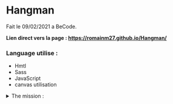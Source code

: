 # Hangman

Fait le 09/02/2021 a BeCode.


**Lien direct vers la page : https://romainm27.github.io/Hangman/**
### Language utilise :
- Hmtl
- Sass
- JavaScript
- canvas utilisation

<details close>
  <summary> The mission :</summary>
  

  You have to make a website version of the [hangman](https://en.wikipedia.org/wiki/Hangman_(game)) word game. To do so
  try to think the *structure*, the "*backend*" (functionality) and the *frontend*
  (design) of your project before you start coding.

  **At the very least your version of the *hangman* should:**

  - propose an hidden word
  - allow the selection of letters
  - verify if a selected letter belongs to the word
  - count the number of failure (lives)
  - check if it's a *game over*
  - check if the word as been found

  **Optionally it can**:

  - keep in memory all guessed letters
  - only let the player guess a letter once
  - add an image for each step
  - check keyboard recognition

  **Bonus**:

  - use canvas

  NOTE: The instructions below are meant to guide you not impose a way of doing
  things, what matters is the end result.

  **Instructions**:

  * create the repository
  * think the project through
  * make it functional
  * write the frontend (make it pretty)
  * implement both parts into a web page
</details>
